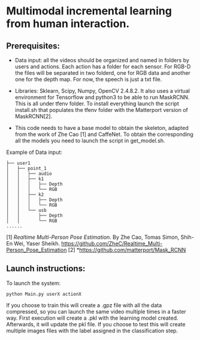 # Multimodal incremental learning from human interaction.

## Prerequisites:

* Data input: all the videos should be organized and named in folders by users and actions. Each action has a folder for each sensor. For RGB-D the files will be separated in two folderd, one for RGB data and another one for the depth map. For now, the speech is just a txt file. 
	
* Libraries: Sklearn, Scipy, Numpy, OpenCV 2.4.8.2. It also uses a virtual environment for Tensorflow and python3 to be able to run MaskRCNN. This is all under tfenv folder. To install everything launch the script install.sh that populates the tfenv folder with the Matterport version of MaskRCNN[2].
	
* This code needs to have a base model to obtain the skeleton, adapted from the work of Zhe Cao [1] and CaffeNet. To obtain the corresponding all the models you need to launch the script in get_model.sh.

Example of Data input:

	├── user1
	│   ├── point_1
	│   │   ├── audio
	│   │   ├── k1
	│   │   │   ├── Depth
	│   │   │   └── RGB
	│   │   ├── k2
	│   │   │   ├── Depth
	│   │   │   └── RGB
	│   │   └── usb
	│   │       ├── Depth
	│   │       └── RGB
	......

[1] *Realtime Multi-Person Pose Estimation*. By Zhe Cao, Tomas Simon, Shih-En Wei, Yaser Sheikh. https://github.com/ZheC/Realtime_Multi-Person_Pose_Estimation
[2] *https://github.com/matterport/Mask_RCNN

## Launch instructions:

To launch the system: 

	python Main.py userX actionX

If you choose to train this will create a .gpz file with all the data compressed, so you can launch the same video multiple times in a faster way.
First execution will create a .pkl with the learning model created. Afterwards, it will update the pkl file.
If you choose to test this will create multiple images files with the label assigned in the classification step.

